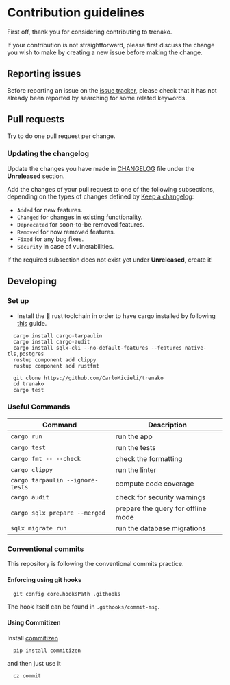 # Contribution guidelines

First off, thank you for considering contributing to trenako.

If your contribution is not straightforward, please first discuss the change you
wish to make by creating a new issue before making the change.

## Reporting issues

Before reporting an issue on the
[issue tracker](https://github.com/CarloMicieli/trenako/issues),
please check that it has not already been reported by searching for some related
keywords.

## Pull requests

Try to do one pull request per change.

### Updating the changelog

Update the changes you have made in
[CHANGELOG](https://github.com/CarloMicieli/trenako/blob/main/CHANGELOG.md)
file under the **Unreleased** section.

Add the changes of your pull request to one of the following subsections,
depending on the types of changes defined by
[Keep a changelog](https://keepachangelog.com/en/1.0.0/):

- `Added` for new features.
- `Changed` for changes in existing functionality.
- `Deprecated` for soon-to-be removed features.
- `Removed` for now removed features.
- `Fixed` for any bug fixes.
- `Security` in case of vulnerabilities.

If the required subsection does not exist yet under **Unreleased**, create it!

## Developing

### Set up

* Install the 🦀 rust toolchain in order to have cargo installed by
  following [this](https://www.rust-lang.org/tools/install) guide.

```shell
  cargo install cargo-tarpaulin
  cargo install cargo-audit
  cargo install sqlx-cli --no-default-features --features native-tls,postgres
  rustup component add clippy
  rustup component add rustfmt
```

```shell
  git clone https://github.com/CarloMicieli/trenako
  cd trenako
  cargo test
```

### Useful Commands

| Command                          | Description                        |
|----------------------------------|------------------------------------|
| `cargo run`                      | run the app                        |
| `cargo test`                     | run the tests                      |
| `cargo fmt -- --check`           | check the formatting               |
| `cargo clippy`                   | run the linter                     |
| `cargo tarpaulin --ignore-tests` | compute code coverage              |
| `cargo audit`                    | check for security warnings        |
| `cargo sqlx prepare --merged`    | prepare the query for offline mode |
| `sqlx migrate run`               | run the database migrations        |

### Conventional commits

This repository is following the conventional commits practice.

#### Enforcing using git hooks

```shell
  git config core.hooksPath .githooks
```

The hook itself can be found in `.githooks/commit-msg`.

#### Using Commitizen

Install [commitizen](https://github.com/commitizen-tools/commitizen)

```shell
  pip install commitizen
```

and then just use it

```shell
  cz commit
```
